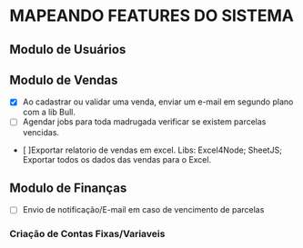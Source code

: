 # MAPEANDO FEATURES DO SISTEMA

## Modulo de Usuários

## Modulo de Vendas
- [X] Ao cadastrar ou validar uma venda, enviar um e-mail em segundo plano com a lib Bull.
- [ ] Agendar jobs para toda madrugada verificar se existem parcelas vencidas.
- [ ]Exportar relatorio de vendas em excel.
Libs: Excel4Node; SheetJS;
Exportar todos os dados das vendas para o Excel.

## Modulo de Finanças
- [ ] Envio de notificação/E-mail em caso de vencimento de parcelas


### Criação de Contas Fixas/Variaveis
